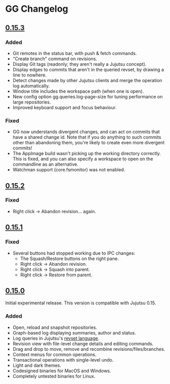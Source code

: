 # GG Changelog

## [0.15.3](releases/tag/v0.15.3)

### Added
- Git remotes in the status bar, with push & fetch commands.
- "Create branch" command on revisions. 
- Display Git tags (readonly; they aren't really a Jujutsu concept).
- Display edges to commits that aren't in the queried revset, by drawing a line to nowhere.
- Detect changes made by other Jujutsu clients and merge the operation log automatically.
- Window title includes the workspace path (when one is open).
- New config option gg.queries.log-page-size for tuning performance on large repositories.
- Improved keyboard support and focus behaviour.

### Fixed 
- GG now understands divergent changes, and can act on commits that have a shared change id. 
  Note that if you do anything to such commits other than abandoning them, you're likely to 
  create even more divergent commits!
- The AppImage build wasn't picking up the working directory correctly. This is fixed, and 
  you can also specify a workspace to open on the commandline as an alternative.
- Watchman support (core.fsmonitor) was not enabled.

## [0.15.2](releases/tag/v0.15.2)

### Fixed
- Right click -> Abandon revision... again.

## [0.15.1](releases/tag/v0.15.1)

### Fixed
- Several buttons had stopped working due to IPC changes:
  * The Squash/Restore buttons on the right pane.
  * Right click -> Abandon revision.
  * Right click -> Squash into parent.
  * Right click -> Restore from parent.

## [0.15.0](releases/tag/v0.15.0)
Initial experimental release. This version is compatible with Jujutsu 0.15.

### Added
- Open, reload and snapshot repositories.
- Graph-based log displaying summaries, author and status.
- Log queries in Jujutsu's [revset language](https://martinvonz.github.io/jj/latest/revsets/).
- Revision view with file-level change details and editing commands.
- Drag and drop to move, remove and recombine revisions/files/branches.
- Context menus for common operations.
- Transactional operations with single-level undo.
- Light and dark themes.
- Codesigned binaries for MacOS and Windows.
- Completely untested binaries for Linux.
